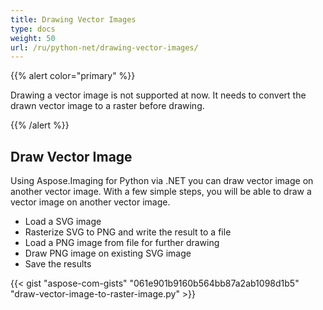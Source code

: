 ```yaml
---
title: Drawing Vector Images
type: docs
weight: 50
url: /ru/python-net/drawing-vector-images/
---
```



{{% alert color="primary" %}} 

Drawing a vector image is not supported at now. It needs to convert the drawn vector image to a raster before drawing.

{{% /alert %}}

## **Draw Vector Image**
Using Aspose.Imaging for Python via .NET you can draw vector image on another vector image. With a few simple steps, you will be able to draw a vector image on another vector image.

- Load a SVG image
- Rasterize SVG to PNG and write the result to a file
- Load a PNG image from file for further drawing
- Draw PNG image on existing SVG image
- Save the results

{{< gist "aspose-com-gists" "061e901b9160b564bb87a2ab1098d1b5" "draw-vector-image-to-raster-image.py" >}}

